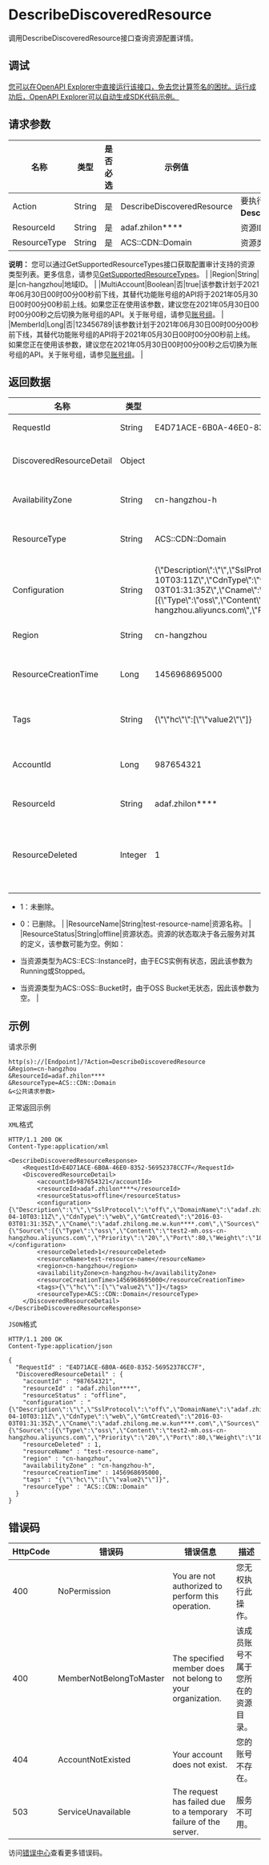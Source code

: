 # DescribeDiscoveredResource

调用DescribeDiscoveredResource接口查询资源配置详情。

## 调试

[您可以在OpenAPI Explorer中直接运行该接口，免去您计算签名的困扰。运行成功后，OpenAPI Explorer可以自动生成SDK代码示例。](https://api.aliyun.com/#product=Config&api=DescribeDiscoveredResource&type=RPC&version=2019-01-08)

## 请求参数

|名称|类型|是否必选|示例值|描述|
|--|--|----|---|--|
|Action|String|是|DescribeDiscoveredResource|要执行的操作，取值：**DescribeDiscoveredResource**。 |
|ResourceId|String|是|adaf.zhilon\*\*\*\*|资源ID。 |
|ResourceType|String|是|ACS::CDN::Domain|资源类型。

 **说明：** 您可以通过GetSupportedResourceTypes接口获取配置审计支持的资源类型列表。更多信息，请参见[GetSupportedResourceTypes](~~169618~~)。 |
|Region|String|是|cn-hangzhou|地域ID。 |
|MultiAccount|Boolean|否|true|该参数计划于2021年06月30日00时00分00秒前下线，其替代功能账号组的API将于2021年05月30日00时00分00秒前上线。如果您正在使用该参数，建议您在2021年05月30日00时00分00秒之后切换为账号组的API。关于账号组，请参见[账号组](~~211534~~)。 |
|MemberId|Long|否|123456789|该参数计划于2021年06月30日00时00分00秒前下线，其替代功能账号组的API将于2021年05月30日00时00分00秒前上线。如果您正在使用该参数，建议您在2021年05月30日00时00分00秒之后切换为账号组的API。关于账号组，请参见[账号组](~~211534~~)。 |

## 返回数据

|名称|类型|示例值|描述|
|--|--|---|--|
|RequestId|String|E4D71ACE-6B0A-46E0-8352-56952378CC7F|请求ID。 |
|DiscoveredResourceDetail|Object| |资源详情。 |
|AvailabilityZone|String|cn-hangzhou-h|资源可用区。 |
|ResourceType|String|ACS::CDN::Domain|资源类型。 |
|Configuration|String|\{\\"Description\\":\\"\\",\\"SslProtocol\\":\\"off\\",\\"DomainName\\":\\"adaf.zhilong\*\*\*\*\\",\\"GmtModified\\":\\"2019-04-10T03:11Z\\",\\"CdnType\\":\\"web\\",\\"GmtCreated\\":\\"2016-03-03T01:31:35Z\\",\\"Cname\\":\\"adaf.zhilong.me.w.kun\*\*\*\*.com\\",\\"Sources\\":\{\\"Source\\":\[\{\\"Type\\":\\"oss\\",\\"Content\\":\\"test2-mh.oss-cn-hangzhou.aliyuncs.com\\",\\"Priority\\":\\"20\\",\\"Port\\":80,\\"Weight\\":\\"10\\"\}\]\},\\"DomainStatus\\":\\"offline\\",\\"Sandbox\\":\\"\\"\}|资源的完整配置信息。 |
|Region|String|cn-hangzhou|地域ID。 |
|ResourceCreationTime|Long|1456968695000|资源创建时间戳。 |
|Tags|String|\{\\"\\"hc\\"\\":\[\\"\\"value2\\"\\"\]\}|资源标签。 |
|AccountId|Long|987654321|阿里云账号ID。 |
|ResourceId|String|adaf.zhilon\*\*\*\*|资源ID。 |
|ResourceDeleted|Integer|1|资源删除状态。取值：

 -   1：未删除。
-   0：已删除。 |
|ResourceName|String|test-resource-name|资源名称。 |
|ResourceStatus|String|offline|资源状态。资源的状态取决于各云服务对其的定义，该参数可能为空。例如：

 -   当资源类型为ACS::ECS::Instance时，由于ECS实例有状态，因此该参数为Running或Stopped。
-   当资源类型为ACS::OSS::Bucket时，由于OSS Bucket无状态，因此该参数为空。 |

## 示例

请求示例

```
http(s)://[Endpoint]/?Action=DescribeDiscoveredResource
&Region=cn-hangzhou
&ResourceId=adaf.zhilon****
&ResourceType=ACS::CDN::Domain
&<公共请求参数>
```

正常返回示例

`XML`格式

```
HTTP/1.1 200 OK
Content-Type:application/xml

<DescribeDiscoveredResourceResponse>
	<RequestId>E4D71ACE-6B0A-46E0-8352-56952378CC7F</RequestId>
	<DiscoveredResourceDetail>
		<accountId>987654321</accountId>
		<resourceId>adaf.zhilon****</resourceId>
		<resourceStatus>offline</resourceStatus>
		<configuration>{\"Description\":\"\",\"SslProtocol\":\"off\",\"DomainName\":\"adaf.zhilong****\",\"GmtModified\":\"2019-04-10T03:11Z\",\"CdnType\":\"web\",\"GmtCreated\":\"2016-03-03T01:31:35Z\",\"Cname\":\"adaf.zhilong.me.w.kun****.com\",\"Sources\":{\"Source\":[{\"Type\":\"oss\",\"Content\":\"test2-mh.oss-cn-hangzhou.aliyuncs.com\",\"Priority\":\"20\",\"Port\":80,\"Weight\":\"10\"}]},\"DomainStatus\":\"offline\",\"Sandbox\":\"\"}</configuration>
		<resourceDeleted>1</resourceDeleted>
		<resourceName>test-resource-name</resourceName>
		<region>cn-hangzhou</region>
		<availabilityZone>cn-hangzhou-h</availabilityZone>
		<resourceCreationTime>1456968695000</resourceCreationTime>
		<tags>{\"\"hc\"\":[\"\"value2\"\"]}</tags>
		<resourceType>ACS::CDN::Domain</resourceType>
	</DiscoveredResourceDetail>
</DescribeDiscoveredResourceResponse>
```

`JSON`格式

```
HTTP/1.1 200 OK
Content-Type:application/json

{
  "RequestId" : "E4D71ACE-6B0A-46E0-8352-56952378CC7F",
  "DiscoveredResourceDetail" : {
    "accountId" : "987654321",
    "resourceId" : "adaf.zhilon****",
    "resourceStatus" : "offline",
    "configuration" : "{\"Description\":\"\",\"SslProtocol\":\"off\",\"DomainName\":\"adaf.zhilong****\",\"GmtModified\":\"2019-04-10T03:11Z\",\"CdnType\":\"web\",\"GmtCreated\":\"2016-03-03T01:31:35Z\",\"Cname\":\"adaf.zhilong.me.w.kun****.com\",\"Sources\":{\"Source\":[{\"Type\":\"oss\",\"Content\":\"test2-mh.oss-cn-hangzhou.aliyuncs.com\",\"Priority\":\"20\",\"Port\":80,\"Weight\":\"10\"}]},\"DomainStatus\":\"offline\",\"Sandbox\":\"\"}",
    "resourceDeleted" : 1,
    "resourceName" : "test-resource-name",
    "region" : "cn-hangzhou",
    "availabilityZone" : "cn-hangzhou-h",
    "resourceCreationTime" : 1456968695000,
    "tags" : "{\"\"hc\"\":[\"\"value2\"\"]}",
    "resourceType" : "ACS::CDN::Domain"
  }
}
```

## 错误码

|HttpCode|错误码|错误信息|描述|
|--------|---|----|--|
|400|NoPermission|You are not authorized to perform this operation.|您无权执行此操作。|
|400|MemberNotBelongToMaster|The specified member does not belong to your organization.|该成员账号不属于您所在的资源目录。|
|404|AccountNotExisted|Your account does not exist.|您的账号不存在。|
|503|ServiceUnavailable|The request has failed due to a temporary failure of the server.|服务不可用。|

访问[错误中心](https://error-center.aliyun.com/status/product/Config)查看更多错误码。

